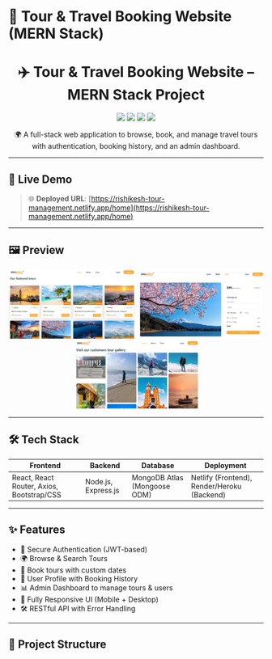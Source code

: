 # 🧭 Tour & Travel Booking Website (MERN Stack)

<h1 align="center">✈️ Tour & Travel Booking Website – MERN Stack Project</h1>

<p align="center">
  <img src="https://img.shields.io/badge/React-Frontend-blue?style=for-the-badge" />
  <img src="https://img.shields.io/badge/Node.js-Express-green?style=for-the-badge" />
  <img src="https://img.shields.io/badge/MongoDB-Atlas-darkgreen?style=for-the-badge" />
  <img src="https://img.shields.io/badge/Status-Live-brightgreen?style=for-the-badge" />
</p>

<p align="center">
 🌍 A full-stack web application to browse, book, and manage travel tours with authentication, booking history, and an admin dashboard.
</p>

---

## 🔗 Live Demo

> 🌐 **Deployed URL**: [https://rishikesh-tour-management.netlify.app/home](https://rishikesh-tour-management.netlify.app/home)

---

## 🖼️ Preview

<p align="center">
  <img src="Snapshot1.png" width="250" alt="Homepage" />
  <img src="Snapshot5%20(2).png" width="250" alt="Tour Details" />
  <img src="Snapshot3.png" width="250" alt="Booking Form" />
</p>

---

## 🛠 Tech Stack

| Frontend | Backend | Database | Deployment |
|----------|---------|----------|-------------|
| React, React Router, Axios, Bootstrap/CSS | Node.js, Express.js | MongoDB Atlas (Mongoose ODM) | Netlify (Frontend), Render/Heroku (Backend) |

---

## ✨ Features

- 🔐 Secure Authentication (JWT-based)
- 🌍 Browse & Search Tours
- 📅 Book tours with custom dates
- 📁 User Profile with Booking History
- 📊 Admin Dashboard to manage tours & users
- 📱 Fully Responsive UI (Mobile + Desktop)
- 🛠 RESTful API with Error Handling

---

## 📁 Project Structure

